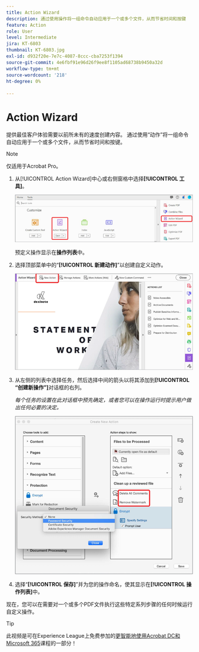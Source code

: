 ```yaml
---
title: Action Wizard
description: 通过使用操作将一组命令自动应用于一个或多个文件，从而节省时间和按键
feature: Action
role: User
level: Intermediate
jira: KT-6803
thumbnail: KT-6803.jpg
exl-id: d932f20e-7e7c-4087-8ccc-cba7253f1394
source-git-commit: 4e6fbf91e96d26f9ee8f1105ad68738b9450a32d
workflow-type: tm+mt
source-wordcount: '218'
ht-degree: 0%

---
```


# Action Wizard

提供最佳客户体验需要以前所未有的速度创建内容。 通过使用“动作”将一组命令自动应用于一个或多个文件，从而节省时间和按键。

>[!NOTE]
>
>仅适用于Acrobat Pro。

1. 从[!UICONTROL Action Wizard]中心或右侧窗格中选择&#x200B;**[!UICONTROL 工具]**。

   ![Action Wizard步骤1](../assets/ActionWizard_1.png)

   预定义操作显示在&#x200B;**操作列表**&#x200B;中。

1. 选择顶部菜单中的“**[!UICONTROL 新建动作]**”以创建自定义动作。

   ![Action Wizard步骤2](../assets/ActionWizard_2.png)

1. 从左侧的列表中选择任务，然后选择中间的箭头以将其添加到&#x200B;**[!UICONTROL “创建新操作”]**&#x200B;对话框的右列。

   *每个任务的设置在此对话框中预先确定，或者您可以在操作运行时提示用户做出任何必要的决定。*

   ![Action Wizard步骤3](../assets/ActionWizard_3.png)

1. 选择“**[!UICONTROL 保存]**”并为您的操作命名，使其显示在&#x200B;**[!UICONTROL 操作列表]**&#x200B;中。

现在，您可以在需要对一个或多个PDF文件执行这些特定系列步骤的任何时候运行自定义操作。

>[!TIP]
>
>此视频是可在Experience League上免费参加的[更智能地使用Acrobat DC和Microsoft 365](https://experienceleague.adobe.com/?recommended=Acrobat-U-1-2021.microsoft365)课程的一部分！
